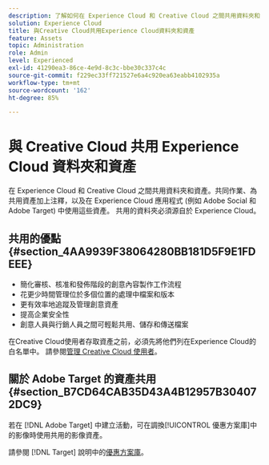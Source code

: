```yaml
---
description: 了解如何在 Experience Cloud 和 Creative Cloud 之間共用資料夾和資產。
solution: Experience Cloud
title: 與Creative Cloud共用Experience Cloud資料夾和資產
feature: Assets
topic: Administration
role: Admin
level: Experienced
exl-id: 41290ea3-86ce-4e9d-8c3c-bbe30c337c4c
source-git-commit: f229ec33ff721527e6a4c920ea63eabb4102935a
workflow-type: tm+mt
source-wordcount: '162'
ht-degree: 85%

---
```


# 與 Creative Cloud 共用 Experience Cloud 資料夾和資產

在 Experience Cloud 和 Creative Cloud 之間共用資料夾和資產。共同作業、為共用資產加上注釋，以及在 Experience Cloud 應用程式 (例如 Adobe Social 和 Adobe Target) 中使用這些資產。 共用的資料夾必須源自於 Experience Cloud。

## 共用的優點 {#section_4AA9939F38064280BB181D5F9E1FDEEE}

* 簡化審核、核准和發佈階段的創意內容製作工作流程
* 花更少時間管理位於多個位置的處理中檔案和版本
* 更有效率地追蹤及管理創意資產
* 提高企業安全性
* 創意人員與行銷人員之間可輕鬆共用、儲存和傳送檔案

在Creative Cloud使用者存取資產之前，必須先將他們列在Experience Cloud的白名單中。 請參閱[管理 Creative Cloud 使用者](t-admin-add-cc-user.md#task_F36D4F1D49B44F09A54F7371810D2752)。

## 關於 Adobe Target 的資產共用 {#section_B7CD64CAB35D43A4B12957B304072DC9}

若在 [!DNL Adobe Target] 中建立活動，可在調換[!UICONTROL 優惠方案庫]中的影像時使用共用的影像資產。

請參閱 [!DNL Target] 說明中的[優惠方案庫](https://experienceleague.adobe.com/docs/target/using/experiences/offers/manage-content.html?lang=zh-Hant)。

